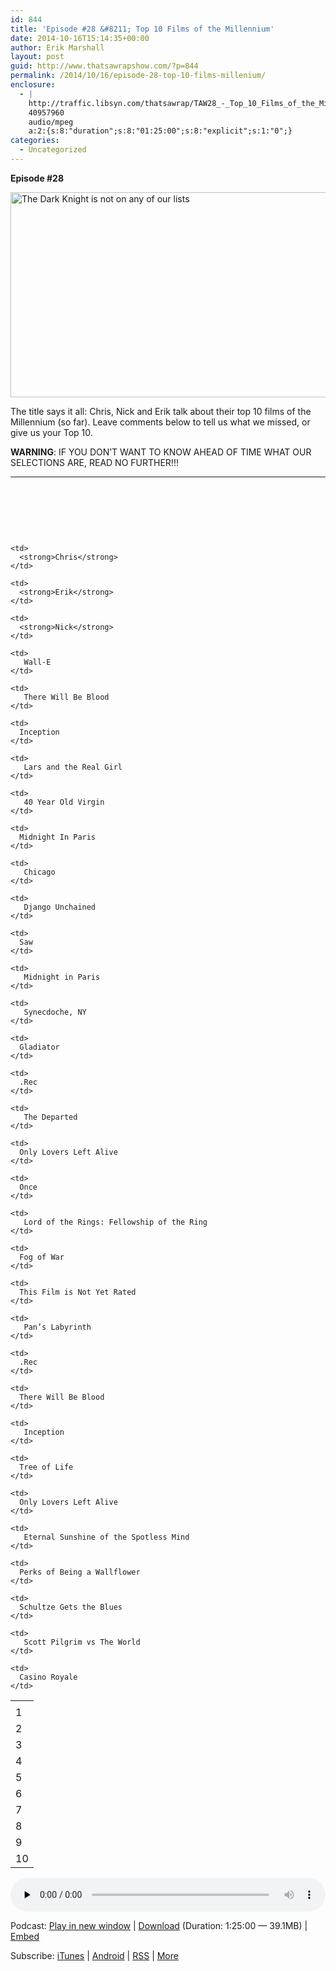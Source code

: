 ```yaml
---
id: 844
title: 'Episode #28 &#8211; Top 10 Films of the Millennium'
date: 2014-10-16T15:14:35+00:00
author: Erik Marshall
layout: post
guid: http://www.thatsawrapshow.com/?p=844
permalink: /2014/10/16/episode-28-top-10-films-millenium/
enclosure:
  - |
    http://traffic.libsyn.com/thatsawrap/TAW28_-_Top_10_Films_of_the_Millennium.mp3
    40957960
    audio/mpeg
    a:2:{s:8:"duration";s:8:"01:25:00";s:8:"explicit";s:1:"0";}
categories:
  - Uncategorized
---
```

**Episode #28**

[<img class="alignnone wp-image-855 size-large" src="http://www.thatsawrapshow.com/wp-content/uploads/2014/10/dark-knight-large-1024x576.jpeg" alt="The Dark Knight is not on any of our lists" width="584" height="328" srcset="http://www.thatsawrapshow.com/wp-content/uploads/2014/10/dark-knight-large-1024x576.jpeg 1024w, http://www.thatsawrapshow.com/wp-content/uploads/2014/10/dark-knight-large-300x168.jpeg 300w, http://www.thatsawrapshow.com/wp-content/uploads/2014/10/dark-knight-large-600x337.jpeg 600w, http://www.thatsawrapshow.com/wp-content/uploads/2014/10/dark-knight-large-500x281.jpeg 500w" sizes="(max-width: 584px) 100vw, 584px" />](http://www.thatsawrapshow.com/wp-content/uploads/2014/10/dark-knight-large.jpeg)

The title says it all: Chris, Nick and Erik talk about their top 10 films of the Millennium (so far). Leave comments below to tell us what we missed, or give us your Top 10.

**WARNING**: IF YOU DON&#8217;T WANT TO KNOW AHEAD OF TIME WHAT OUR SELECTIONS ARE, READ NO FURTHER!!!

* * *

&nbsp;

&nbsp;

&nbsp;

<!--more-->

<table style="border-color: #080303;">
  <tr>
    <td>
    </td>
    
    <td>
      <strong>Chris</strong>
    </td>
    
    <td>
      <strong>Erik</strong>
    </td>
    
    <td>
      <strong>Nick</strong>
    </td>
  </tr>
  
  <tr>
    <td>
      1
    </td>
    
    <td>
       Wall-E
    </td>
    
    <td>
       There Will Be Blood
    </td>
    
    <td>
      Inception
    </td>
  </tr>
  
  <tr>
    <td>
      2
    </td>
    
    <td>
       Lars and the Real Girl
    </td>
    
    <td>
       40 Year Old Virgin
    </td>
    
    <td>
      Midnight In Paris
    </td>
  </tr>
  
  <tr>
    <td>
      3
    </td>
    
    <td>
       Chicago
    </td>
    
    <td>
       Django Unchained
    </td>
    
    <td>
      Saw
    </td>
  </tr>
  
  <tr>
    <td>
      4
    </td>
    
    <td>
       Midnight in Paris
    </td>
    
    <td>
       Synecdoche, NY
    </td>
    
    <td>
      Gladiator
    </td>
  </tr>
  
  <tr>
    <td>
      5
    </td>
    
    <td>
      .Rec
    </td>
    
    <td>
       The Departed
    </td>
    
    <td>
      Only Lovers Left Alive
    </td>
  </tr>
  
  <tr>
    <td>
      6
    </td>
    
    <td>
      Once
    </td>
    
    <td>
       Lord of the Rings: Fellowship of the Ring
    </td>
    
    <td>
      Fog of War
    </td>
  </tr>
  
  <tr>
    <td>
      7
    </td>
    
    <td>
      This Film is Not Yet Rated
    </td>
    
    <td>
       Pan’s Labyrinth
    </td>
    
    <td>
      .Rec
    </td>
  </tr>
  
  <tr>
    <td>
      8
    </td>
    
    <td>
      There Will Be Blood
    </td>
    
    <td>
       Inception
    </td>
    
    <td>
      Tree of Life
    </td>
  </tr>
  
  <tr>
    <td>
      9
    </td>
    
    <td>
      Only Lovers Left Alive
    </td>
    
    <td>
       Eternal Sunshine of the Spotless Mind
    </td>
    
    <td>
      Perks of Being a Wallflower
    </td>
  </tr>
  
  <tr>
    <td>
      10
    </td>
    
    <td>
      Schultze Gets the Blues
    </td>
    
    <td>
       Scott Pilgrim vs The World
    </td>
    
    <td>
      Casino Royale
    </td>
  </tr>
</table>

<div class="powerpress_player" id="powerpress_player_269">
  <audio class="wp-audio-shortcode" id="audio-844-29" preload="none" style="width: 100%;" controls="controls"><source type="audio/mpeg" src="http://media.blubrry.com/thatsawrap/p/traffic.libsyn.com/thatsawrap/TAW28_-_Top_10_Films_of_the_Millennium.mp3?_=29" /><a href="http://media.blubrry.com/thatsawrap/p/traffic.libsyn.com/thatsawrap/TAW28_-_Top_10_Films_of_the_Millennium.mp3">http://media.blubrry.com/thatsawrap/p/traffic.libsyn.com/thatsawrap/TAW28_-_Top_10_Films_of_the_Millennium.mp3</a></audio>
</div>

<p class="powerpress_links powerpress_links_mp3">
  Podcast: <a href="http://media.blubrry.com/thatsawrap/p/traffic.libsyn.com/thatsawrap/TAW28_-_Top_10_Films_of_the_Millennium.mp3" class="powerpress_link_pinw" target="_blank" title="Play in new window" onclick="return powerpress_pinw('http://www.thatsawrapshow.com/?powerpress_pinw=844-podcast');" rel="nofollow">Play in new window</a> | <a href="http://media.blubrry.com/thatsawrap/p/traffic.libsyn.com/thatsawrap/TAW28_-_Top_10_Films_of_the_Millennium.mp3" class="powerpress_link_d" title="Download" rel="nofollow" download="TAW28_-_Top_10_Films_of_the_Millennium.mp3">Download</a> (Duration: 1:25:00 &#8212; 39.1MB) | <a href="#" class="powerpress_link_e" title="Embed" onclick="return powerpress_show_embed('844-podcast');" rel="nofollow">Embed</a>
</p>

<p class="powerpress_embed_box" id="powerpress_embed_844-podcast" style="display: none;">
  <input id="powerpress_embed_844-podcast_t" type="text" value="<iframe width=&quot;320&quot; height=&quot;30&quot; src=&quot;http://www.thatsawrapshow.com/?powerpress_embed=844-podcast&amp;powerpress_player=mediaelement-audio&quot; frameborder=&quot;0&quot; scrolling=&quot;no&quot;></iframe>" onclick="javascript: this.select();" onfocus="javascript: this.select();" style="width: 70%;" readOnly />
</p>

<p class="powerpress_links powerpress_subscribe_links">
  Subscribe: <a href="https://itunes.apple.com/us/podcast/thats-a-wrap!/id638015669?mt=2&ls=1" class="powerpress_link_subscribe powerpress_link_subscribe_itunes" title="Subscribe on iTunes" rel="nofollow">iTunes</a> | <a href="http://subscribeonandroid.com/www.thatsawrapshow.com/feed/podcast/" class="powerpress_link_subscribe powerpress_link_subscribe_android" title="Subscribe on Android" rel="nofollow">Android</a> | <a href="http://www.thatsawrapshow.com/feed/podcast/" class="powerpress_link_subscribe powerpress_link_subscribe_rss" title="Subscribe via RSS" rel="nofollow">RSS</a> | <a href="http://www.thatsawrapshow.com/subscribe-to-podcast/" class="powerpress_link_subscribe powerpress_link_subscribe_more" title="More" rel="nofollow">More</a>
</p>

<!--powerpress_player-->